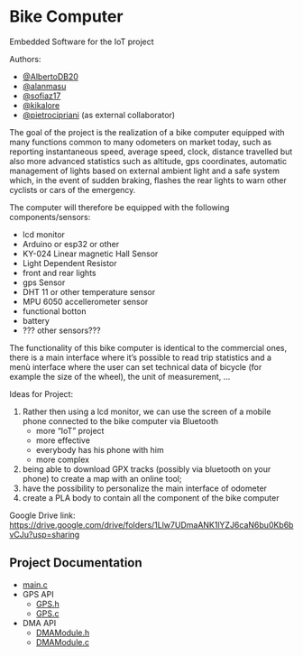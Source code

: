 # Bike Computer

Embedded Software for the IoT project

Authors:
- [@AlbertoDB20](https://github.com/AlbertoDB20)
- [@alanmasu](https://github.com/alanmasu)
- [@sofiaz17](https://github.com/Sofiaz17)
- [@kikalore](https://github.com/kikalore)
- [@pietrocipriani](https://github.com/pietrocipriani) (as external collaborator)


The goal of the project is the realization of a bike computer equipped with many functions common to many odometers on market today, such as reporting instantaneous speed, average speed, clock, distance travelled but also more advanced statistics such as altitude, gps coordinates, automatic management of lights based on external ambient light and a safe system which, in the event of sudden braking, flashes the rear lights to warn other cyclists or cars of the emergency. 

The computer will therefore be equipped with the following components/sensors:
- lcd monitor
- Arduino or esp32 or other
- KY-024 Linear magnetic Hall Sensor
- Light Dependent Resistor
- front and rear lights
- gps Sensor 
- DHT 11 or other temperature sensor
- MPU 6050 accellerometer sensor
- functional botton
- battery 
- ??? other sensors???

The functionality of this bike computer is identical to the commercial ones, there is a main interface where it’s possible to read trip statistics and a menù interface where the user can set technical data of bicycle (for example the size of the wheel), the unit of measurement, … 

Ideas for Project:
1) Rather then using a lcd monitor, we can use the screen of a mobile phone connected to the bike computer via Bluetooth
	+ more “IoT” project 
	+ more effective
	+ everybody has his phone with him
	- more complex 
2) being able to download GPX tracks (possibly via bluetooth on your phone) to create a map with an online tool;
3) have the possibility to personalize the main interface of odometer 
4) create a PLA body to contain all the component of the bike computer


Google Drive link:
https://drive.google.com/drive/folders/1Llw7UDmaANK1lYZJ6caN6bu0Kb6bvCJu?usp=sharing

## Project Documentation

- [main.c](#main.c)
- GPS API
  - [GPS.h](#GPS.h)
  - [GPS.c](#GPS.c)
- DMA API
  - [DMAModule.h](#DMAModule.h)
  - [DMAModule.c](#DMAModule.c)